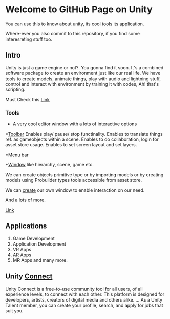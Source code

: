 # Welcome to GitHub Page on Unity

You can use this to know about unity, its cool tools its application. 

Where-ever you also commit to this repository, if you find some interesreting stuff too. 

## Intro

Unity is just a game engine or not?. You gonna find it soon.
It's a combined software package to create an environment just like our real life.
We have tools to create models, animate things, play with audio and lightning stuff, control and interact with environment by training it with codes, Ah! that's scripting.

Must Check this [Link](https://unity3d.com/)

### Tools

- A very cool editor window with a lots of interactive options 

*[Toolbar](https://docs.unity3d.com/Manual/Toolbar.html)
Enables play/ pause/ stop functinality.
Enables to translate things ref. as gameobjects within a scene.
Enables to do collaboration, login for asset store usage.
Enables to set screen layout and set layers.

*Menu bar

*[Window](https://docs.unity3d.com/Manual/UsingTheEditor.html) like hierarchy, scene, game etc.

We can create objects primitive type or by importing models or by creating models using Probuilder types tools accessible from asset store.

We can [create](https://docs.unity3d.com/ScriptReference/GUILayout.Toolbar.html) our own window to enable interaction on our need.

And a lots of more.

[Link](https://docs.unity3d.com/Manual/UnityOverview.html)

## Applications
1. Game Development
2. Application Development
3. VR Apps
4. AR Apps
5. MR Apps and many more.

## Unity [Connect](https://connect.unity.com/)
Unity Connect is a free-to-use community tool for all users, of all experience levels, to connect with each other. This platform is designed for developers, artists, creators of digital media and others alike. ... As a Unity Talent member, you can create your profile, search, and apply for jobs that suit you.

